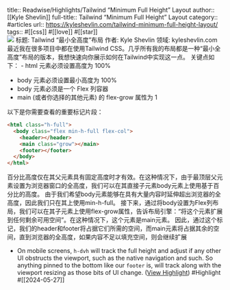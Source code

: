 title:: Readwise/Highlights/Tailwind “Minimum Full Height” Layout
author:: [[Kyle Shevlin]]
full-title:: Tailwind “Minimum Full Height” Layout
category:: #articles
url:: https://kyleshevlin.com/tailwind-minimum-full-height-layout/
tags:: #[[css]] #[[love]] #[[star]]  
![](https://kyleshevlin.com/images/beard-og-image.jpg)
标题: Tailwind “最小全高度”布局
作者: Kyle Shevlin
领域: kyleshevlin.com
最近我在很多项目中都在使用Tailwind CSS。几乎所有我的布局都是一种“最小全高度”布局的版本，我想快速向你展示如何在Tailwind中实现这一点。
关键点如下：
\- html 元素必须设置高度为 100%
- body 元素必须设置最小高度为 100%
- body 元素必须是一个 Flex 列容器
- main (或者你选择的其他元素) 的 flex-grow 属性为 1

以下是你需要查看的重要标记片段：
```html
<html class="h-full">
  <body class="flex min-h-full flex-col">
    <header></header>
    <main class="grow"></main>
    <footer></footer>
  </body>
</html>
```

百分比高度仅在其父元素具有固定高度时才有效。在这种情况下，由于最顶层父元素设置为浏览器窗口的全高度，我们可以在其直接子元素body元素上使用基于百分比的高度。
由于我们希望body元素能够在具有大量内容时延伸超出浏览器的全高度，因此我们只在其上使用min-h-full。
接下来，通过将body设置为Flex列布局，我们可以在其子元素上使用flex-grow属性，告诉布局引擎：“将这个元素扩展到任何剩余可用空间”。在这种情况下，这个元素是main元素。
因此，通过这个标记，我们的header和footer将占据它们所需的空间，而main元素将占据其余的空间，直到浏览器的全高度，如果内容不足以填充空间，则会继续扩展

- On mobile screens, `h-dvh` will track the full height and adjust if any other UI obstructs the viewport, such as the native navigation and such. So anything pinned to the bottom like our `footer` is, will track along with the viewport resizing as those bits of UI change. ([View Highlight](https://read.readwise.io/read/01hyw01ggh762ed28zat0kfh3v)) #Highlight #[[2024-05-27]]